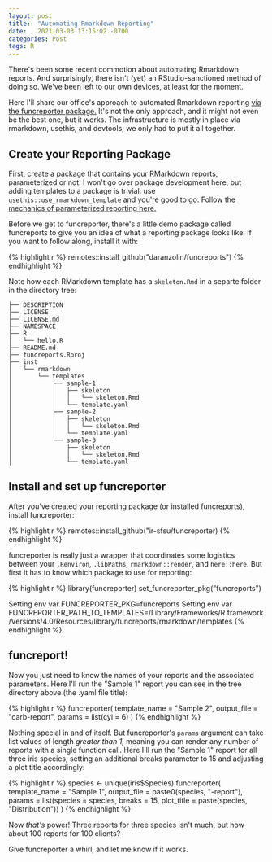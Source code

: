 ```yaml
---
layout: post
title:  "Automating Rmarkdown Reporting"
date:   2021-03-03 13:15:02 -0700
categories: Post
tags: R
---
```


There's been some recent commotion about automating Rmarkdown reports. And surprisingly, there isn't (yet) an RStudio-sanctioned method of doing so. We've been left to our own devices, at least for the moment. 

Here I'll share our office's approach to automated Rmarkdown reporting [via the funcreporter package.](https://github.com/ir-sfsu/funcreporter) It's not the only approach, and it might not even be the best one, but it works. The infrastructure is mostly in place via rmarkdown, usethis, and devtools; we only had to put it all together.

## Create your Reporting Package

First, create a package that contains your RMarkdown reports, parameterized or not. I won't go over package development here, but adding templates to a package is trivial: use `usethis::use_rmarkdown_template` and you're good to go. Follow [the mechanics of parameterized reporting here.](https://bookdown.org/yihui/rmarkdown/parameterized-reports.html)

Before we get to funcreporter, there's a little demo package called funcreports to give you an idea of what a reporting package looks like. If you want to follow along, install it with:

{% highlight r %}
remotes::install_github("daranzolin/funcreports")
{% endhighlight %} 

Note how each RMarkdown template has a `skeleton.Rmd` in a separte folder in the directory tree:

```
├── DESCRIPTION
├── LICENSE
├── LICENSE.md
├── NAMESPACE
├── R
│   └── hello.R
├── README.md
├── funcreports.Rproj
├── inst
│   └── rmarkdown
│       └── templates
│           ├── sample-1
│           │   ├── skeleton
│           │   │   └── skeleton.Rmd
│           │   └── template.yaml
│           ├── sample-2
│           │   ├── skeleton
│           │   │   └── skeleton.Rmd
│           │   └── template.yaml
│           └── sample-3
│               ├── skeleton
│               │   └── skeleton.Rmd
│               └── template.yaml
```

## Install and set up funcreporter

After you've created your reporting package (or installed funcreports), install funcreporter:

{% highlight r %}
remotes::install_github("ir-sfsu/funcreporter)
{% endhighlight %}

funcreporter is really just a wrapper that coordinates some logistics between your `.Renviron`, `.libPaths`, `rmarkdown::render`, and `here::here`. But first it has to know which package to use for reporting:

{% highlight r %}
library(funcreporter)
set_funcreporter_pkg("funcreports")

Setting env var FUNCREPORTER_PKG=funcreports
Setting env var FUNCREPORTER_PATH_TO_TEMPLATES=/Library/Frameworks/R.framework/Versions/4.0/Resources/library/funcreports/rmarkdown/templates
{% endhighlight %}

## funcreport!

Now you just need to know the names of your reports and the associated parameters. Here I'll run the "Sample 1" report you can see in the tree directory above (the .yaml file title):

{% highlight r %}
funcreporter(
  template_name = "Sample 2", 
  output_file = "carb-report",
  params = list(cyl = 6)
)
{% endhighlight %}

Nothing special in and of itself. But funcreporter's `params` argument can take list values of length *greater than 1,* meaning you can render any number of reports with a single function call. Here I'll run the "Sample 1" report for all three iris species, setting an additional breaks parameter to 15 and adjusting a plot title accordingly:

{% highlight r %}
species <- unique(iris$Species)
funcreporter(
  template_name = "Sample 1",
  output_file = paste0(species, "-report"),
  params = list(species = species, breaks = 15, plot_title = paste(species, "Distribution"))
)
{% endhighlight %}

Now *that's* power! Three reports for three species isn't much, but how about 100 reports for 100 clients? 

Give funcreporter a whirl, and let me know if it works.
